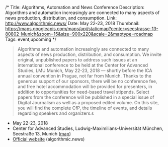 /*
Title: Algorithms, Automation and News Conference
Description: Algorithms and automation increasingly are connected to many aspects of news production, distribution, and consumption.
Link: http://www.algorithmic.news/
Date: May 22-23, 2018
Thumbnail: https://maps.googleapis.com/maps/api/staticmap?center=seestrasse-13-80802-Munich&zoom=15&size=900x220&scale=2&maptype=roadmap
Tags: event,upcoming
*/



> Algorithms and automation increasingly are connected to many aspects of news production, distribution, and consumption. We invite original, unpublished papers to address such issues at an international conference to be held at the Center for Advanced Studies, LMU Munich, May 22-23, 2018 — shortly before the ICA annual convention in Prague, not far from Munich. Thanks to the generous support of our sponsors, there will be no conference fee, and free hotel accommodation will be provided for presenters, in addition to opportunities for need-based travel stipends. Select papers from the conference will be published in a special issue of Digital Journalism as well as a proposed edited volume. On this site, you will find the complete CfP, the timeline of events, and details regarding speakers and organizers.s

- May 22-23, 2018
- Center for Advanced Studies, Ludwig-Maximilians-Universität München, Seestraße 13, Munich ([map](https://www.google.com/maps/dir/Current+Location/seestrasse-13-80802-Munich))
- [Official website](http://www.algorithmic.news/) (algorithmic.news)

